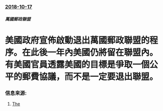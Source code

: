 ### [2018-10-17](/news/2018/10/17/index.md)

##### 萬國郵政聯盟
# 美國政府宣佈啟動退出萬國郵政聯盟的程序。在此後一年內美國仍將留在聯盟內。有美國官員透露美國的目標是爭取一個公平的郵費協議，而不是一定要退出聯盟。 




### 信息来源:

1. [The](https://thehill.com/homenews/administration/411828-us-announces-intent-to-withdraw-from-international-postal-rate-system)
